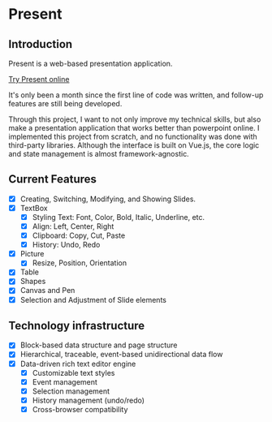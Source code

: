 # Present

## Introduction

Present is a web-based presentation application.

[Try Present online](https://devlzl.github.io/Present/)

It's only been a month since the first line of code was written, and follow-up features are still being developed.

Through this project, I want to not only improve my technical skills, but also make a presentation application that works better than powerpoint online.
I implemented this project from scratch, and no functionality was done with third-party libraries.
Although the interface is built on Vue.js, the core logic and state management is almost framework-agnostic.

## Current Features

- [x] Creating, Switching, Modifying, and Showing Slides.
- [x] TextBox
  - [x] Styling Text: Font, Color, Bold, Italic, Underline, etc.
  - [x] Align: Left, Center, Right
  - [x] Clipboard: Copy, Cut, Paste
  - [x] History: Undo, Redo
- [x] Picture
  - [x] Resize, Position, Orientation
- [x] Table
- [x] Shapes
- [x] Canvas and Pen
- [x] Selection and Adjustment of Slide elements

## Technology infrastructure

- [x] Block-based data structure and page structure
- [x] Hierarchical, traceable, event-based unidirectional data flow
- [x] Data-driven rich text editor engine
  - [x] Customizable text styles
  - [x] Event management
  - [x] Selection management
  - [x] History management (undo/redo)
  - [x] Cross-browser compatibility
